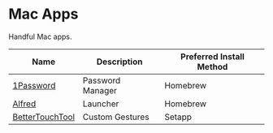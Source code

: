 # Mac Apps

Handful Mac apps.

| Name                                    | Description      | Preferred Install Method |
| --------------------------------------- | ---------------- | ------------------------ |
| [1Password](https://1password.com/)     | Password Manager | Homebrew                 |
| [Alfred](https://www.alfredapp.com/)    | Launcher         | Homebrew                 |
| [BetterTouchTool](https://folivora.ai/) | Custom Gestures  | Setapp                   |
